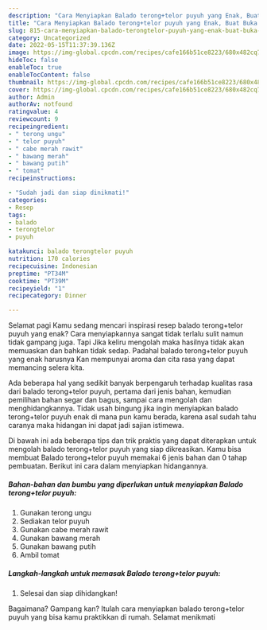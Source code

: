 ```yaml
---
description: "Cara Menyiapkan Balado terong+telor puyuh yang Enak, Buat Buka Puasa}"
title: "Cara Menyiapkan Balado terong+telor puyuh yang Enak, Buat Buka Puasa}"
slug: 815-cara-menyiapkan-balado-terongtelor-puyuh-yang-enak-buat-buka-puasa
category: Uncategorized
date: 2022-05-15T11:37:39.136Z
image: https://img-global.cpcdn.com/recipes/cafe166b51ce8223/680x482cq70/balado-terongtelor-puyuh-foto-resep-utama.jpg
hideToc: false
enableToc: true
enableTocContent: false
thumbnail: https://img-global.cpcdn.com/recipes/cafe166b51ce8223/680x482cq70/balado-terongtelor-puyuh-foto-resep-utama.jpg
cover: https://img-global.cpcdn.com/recipes/cafe166b51ce8223/680x482cq70/balado-terongtelor-puyuh-foto-resep-utama.jpg
author: Admin
authorAv: notfound
ratingvalue: 4
reviewcount: 9
recipeingredient:
- " terong ungu"
- " telor puyuh"
- " cabe merah rawit"
- " bawang merah"
- " bawang putih"
- " tomat"
recipeinstructions:

- "Sudah jadi dan siap dinikmati!"
categories:
- Resep
tags:
- balado
- terongtelor
- puyuh

katakunci: balado terongtelor puyuh 
nutrition: 170 calories
recipecuisine: Indonesian
preptime: "PT34M"
cooktime: "PT39M"
recipeyield: "1"
recipecategory: Dinner

---
```



Selamat pagi Kamu sedang mencari inspirasi resep balado terong+telor puyuh yang enak? Cara menyiapkannya sangat tidak terlalu sulit namun tidak gampang juga. Tapi Jika keliru mengolah maka hasilnya tidak akan memuaskan dan bahkan tidak sedap. Padahal balado terong+telor puyuh yang enak harusnya Kan mempunyai aroma dan cita rasa yang dapat memancing selera kita.


Ada beberapa hal yang sedikit banyak berpengaruh terhadap kualitas rasa dari balado terong+telor puyuh, pertama dari jenis bahan, kemudian pemilihan bahan segar dan bagus, sampai cara mengolah dan menghidangkannya. Tidak usah bingung jika ingin menyiapkan balado terong+telor puyuh enak di mana pun kamu berada, karena asal sudah tahu caranya maka hidangan ini dapat jadi sajian istimewa.




Di bawah ini ada beberapa tips dan trik praktis yang dapat diterapkan untuk mengolah balado terong+telor puyuh yang siap dikreasikan. Kamu bisa membuat Balado terong+telor puyuh memakai 6 jenis bahan dan 0 tahap pembuatan. Berikut ini cara dalam menyiapkan hidangannya.

<!--inarticleads1-->

##### Bahan-bahan dan bumbu yang diperlukan untuk menyiapkan Balado terong+telor puyuh:

1. Gunakan  terong ungu
1. Sediakan  telor puyuh
1. Gunakan  cabe merah rawit
1. Gunakan  bawang merah
1. Gunakan  bawang putih
1. Ambil  tomat




<!--inarticleads2-->

##### Langkah-langkah untuk memasak Balado terong+telor puyuh:


1. Selesai dan siap dihidangkan!



Bagaimana? Gampang kan? Itulah cara menyiapkan balado terong+telor puyuh yang bisa kamu praktikkan di rumah. Selamat menikmati

